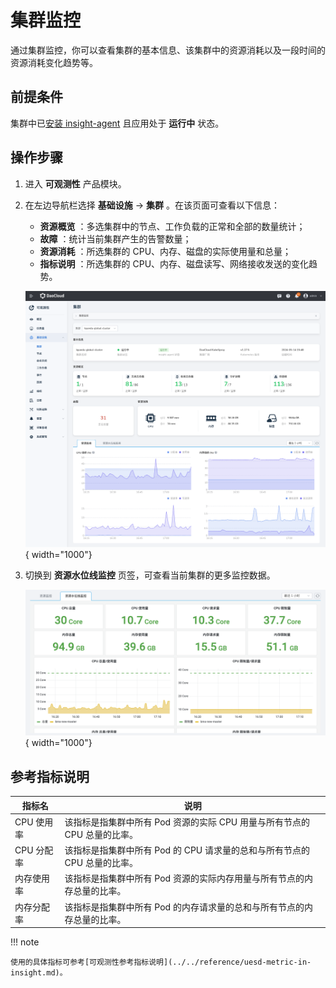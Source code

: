 # 集群监控

通过集群监控，你可以查看集群的基本信息、该集群中的资源消耗以及一段时间的资源消耗变化趋势等。

## 前提条件

集群中已[安装 insight-agent](../../quickstart/install/install-agent.md) 且应用处于 __运行中__ 状态。

## 操作步骤

1. 进入 __可观测性__ 产品模块。
  
2. 在左边导航栏选择 __基础设施__ -> __集群__ 。在该页面可查看以下信息：

    - **资源概览** ：多选集群中的节点、工作负载的正常和全部的数量统计；
    - **故障** ：统计当前集群产生的告警数量；
    - **资源消耗** ：所选集群的 CPU、内存、磁盘的实际使用量和总量；
    - **指标说明** ：所选集群的 CPU、内存、磁盘读写、网络接收发送的变化趋势。

    ![集群监控](../../images/cluster.png){ width="1000"}

3. 切换到 __资源水位线监控__ 页签，可查看当前集群的更多监控数据。

    ![集群监控](../../images/cluster-1.png){ width="1000"}

## 参考指标说明

| 指标名 | 说明 |
| -- | -- |
| CPU 使用率 | 该指标是指集群中所有 Pod 资源的实际 CPU 用量与所有节点的 CPU 总量的比率。|
| CPU 分配率 | 该指标是指集群中所有 Pod 的 CPU 请求量的总和与所有节点的 CPU 总量的比率。|
| 内存使用率 | 该指标是指集群中所有 Pod 资源的实际内存用量与所有节点的内存总量的比率。|
| 内存分配率 | 该指标是指集群中所有 Pod 的内存请求量的总和与所有节点的内存总量的比率。|

!!! note

    使用的具体指标可参考[可观测性参考指标说明](../../reference/uesd-metric-in-insight.md)。
